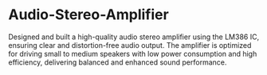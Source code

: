 # Audio-Stereo-Amplifier
Designed and built a high-quality audio stereo amplifier using the LM386 IC, ensuring clear and distortion-free audio output. The amplifier is optimized for driving small to medium speakers with low power consumption and high efficiency, delivering balanced and enhanced sound performance.
